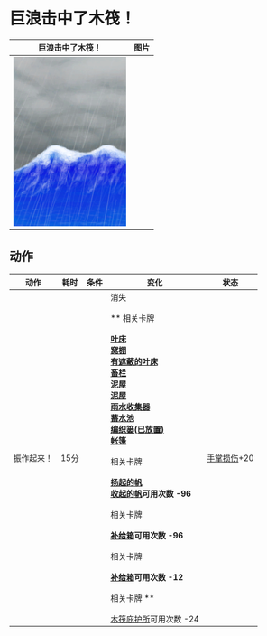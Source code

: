 # 巨浪击中了木筏！  
>   
  
  巨浪击中了木筏！  |   图片   
 ----  |  ----:   
   |  <img decoding="async" src="Sprite/WaveEvent.png" href="a.md" style="max-width:300px;max-height:300px;">   
  
## 动作  
动作  |  耗时  |  条件  |  变化  |  状态  
----  |  ----  |  ----  |  ----  |  ----  
振作起来！<br>  |  15分  |    |  消失<br><br>** 相关卡牌 **<br><br>[叶床](LeafBed.md)<br>[窝棚](Shelter.md)<br>[有遮蔽的叶床](ShelteredLeafBed.md)<br>[畜栏](EnclosureEntrance.md)<br>[泥屋](MudHutEntrance.md)<br>[泥屋](MudHutEntrance.md)<br>[雨水收集器](RainCatcher.md)<br>[蓄水池](WaterReservoir.md)<br>[编织篓(已放置)](BasketPlaced.md)<br>[帐篷](TentDeployed.md)<br><br>** 相关卡牌 **<br><br>[扬起的帆](SailUp_Raft.md)<br>[收起的帆](SailDown_Raft.md)可用次数  -96<br><br>** 相关卡牌 **<br><br>[补给箱](SupplyChestRaft.md)可用次数  -96<br><br>** 相关卡牌 **<br><br>[补给箱](SupplyChestRaft.md)可用次数  -12<br><br>** 相关卡牌 **<br><br>[木筏庇护所](RaftShelter.md)可用次数  -24  |  [手掌损伤](HandDamage.md)+20  
